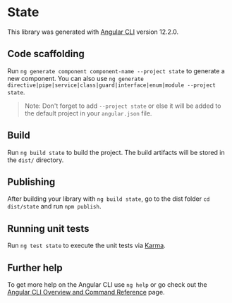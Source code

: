 # State

This library was generated with [Angular CLI](https://github.com/angular/angular-cli) version 12.2.0.

## Code scaffolding

Run `ng generate component component-name --project state` to generate a new component. You can also use `ng generate directive|pipe|service|class|guard|interface|enum|module --project state`.
> Note: Don't forget to add `--project state` or else it will be added to the default project in your `angular.json` file. 

## Build

Run `ng build state` to build the project. The build artifacts will be stored in the `dist/` directory.

## Publishing

After building your library with `ng build state`, go to the dist folder `cd dist/state` and run `npm publish`.

## Running unit tests

Run `ng test state` to execute the unit tests via [Karma](https://karma-runner.github.io).

## Further help

To get more help on the Angular CLI use `ng help` or go check out the [Angular CLI Overview and Command Reference](https://angular.io/cli) page.
